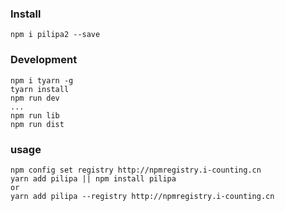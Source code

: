 ### Install
```
npm i pilipa2 --save
```

### Development
```
npm i tyarn -g
tyarn install
npm run dev
...
npm run lib
npm run dist
```

### usage
```
npm config set registry http://npmregistry.i-counting.cn
yarn add pilipa || npm install pilipa
or
yarn add pilipa --registry http://npmregistry.i-counting.cn
```